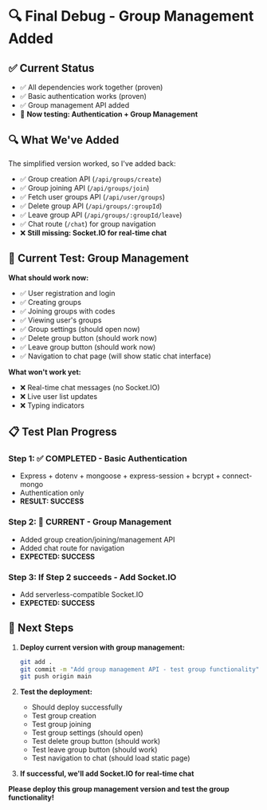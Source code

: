 # 🔍 Final Debug - Group Management Added

## ✅ Current Status
- ✅ All dependencies work together (proven)
- ✅ Basic authentication works (proven)
- ✅ Group management API added
- 🔄 **Now testing: Authentication + Group Management**

## 🔍 What We've Added
The simplified version worked, so I've added back:
- ✅ Group creation API (`/api/groups/create`)
- ✅ Group joining API (`/api/groups/join`)
- ✅ Fetch user groups API (`/api/user/groups`)
- ✅ Delete group API (`/api/groups/:groupId`)
- ✅ Leave group API (`/api/groups/:groupId/leave`)
- ✅ Chat route (`/chat`) for group navigation
- ❌ **Still missing: Socket.IO for real-time chat**

## 🚀 Current Test: Group Management

**What should work now:**
- ✅ User registration and login
- ✅ Creating groups
- ✅ Joining groups with codes
- ✅ Viewing user's groups
- ✅ Group settings (should open now)
- ✅ Delete group button (should work now)
- ✅ Leave group button (should work now)
- ✅ Navigation to chat page (will show static chat interface)

**What won't work yet:**
- ❌ Real-time chat messages (no Socket.IO)
- ❌ Live user list updates
- ❌ Typing indicators

## 📋 Test Plan Progress

### Step 1: ✅ COMPLETED - Basic Authentication
- Express + dotenv + mongoose + express-session + bcrypt + connect-mongo
- Authentication only
- **RESULT: SUCCESS**

### Step 2: 🔄 CURRENT - Group Management
- Added group creation/joining/management API
- Added chat route for navigation
- **EXPECTED: SUCCESS**

### Step 3: If Step 2 succeeds - Add Socket.IO
- Add serverless-compatible Socket.IO
- **EXPECTED: SUCCESS**

## 🎯 Next Steps

1. **Deploy current version with group management:**
   ```bash
   git add .
   git commit -m "Add group management API - test group functionality"
   git push origin main
   ```

2. **Test the deployment:**
   - Should deploy successfully
   - Test group creation
   - Test group joining
   - Test group settings (should open)
   - Test delete group button (should work)
   - Test leave group button (should work)
   - Test navigation to chat (should load static page)

3. **If successful, we'll add Socket.IO for real-time chat**

**Please deploy this group management version and test the group functionality!**
